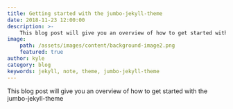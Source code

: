 ```yaml
---
title: Getting started with the jumbo-jekyll-theme
date: 2018-11-23 12:00:00
description: >-
    This blog post will give you an overview of how to get started with the jumbo-jekyll-theme
image:
    path: /assets/images/content/background-image2.png
    featured: true
author: kyle
category: blog
keywords: jekyll, note, theme, jumbo-jekyll-theme
---
```

This blog post will give you an overview of how to get started with the jumbo-jekyll-theme
